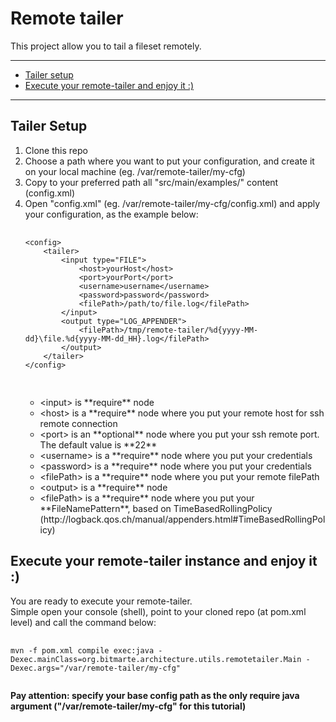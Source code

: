 # Remote tailer
This project allow you to tail a fileset remotely.<br/>

<hr/>
<ul>
	<li><a href="#tailer-setup">Tailer setup</a></li>
	<li><a href="#execute-your-remote-tailer-and-enjoy-it-">Execute your remote-tailer and enjoy it :)</a></li>
</ul>
<hr/>

## Tailer Setup
<ol>
	<li>Clone this repo</li>
	<li>Choose a path where you want to put your configuration, and create it on your local machine (eg. /var/remote-tailer/my-cfg)</li>
	<li>Copy to your preferred path all "src/main/examples/" content (config.xml)</li>
	<li>
		Open "config.xml" (eg. /var/remote-tailer/my-cfg/config.xml) and apply your configuration, as the example below:
		<pre>
			<code>
&lt;config&gt;
	&lt;tailer&gt;
		&lt;input type="FILE"&gt;
			&lt;host&gt;yourHost&lt;/host&gt;
			&lt;port&gt;yourPort&lt;/port&gt;
			&lt;username&gt;username&lt;/username&gt;
			&lt;password&gt;password&lt;/password&gt;
			&lt;filePath&gt;/path/to/file.log&lt;/filePath&gt;
		&lt;/input&gt;
		&lt;output type="LOG_APPENDER"&gt;
			&lt;filePath&gt;/tmp/remote-tailer/%d{yyyy-MM-dd}\file.%d{yyyy-MM-dd_HH}.log&lt;/filePath&gt;
		&lt;/output&gt;
	&lt;/tailer&gt;
&lt;/config&gt;
			</code>
		</pre>
		<ul>
			<li>&lt;input&gt; is **require** node</li>
			<li>&lt;host&gt; is a **require** node where you put your remote host for ssh remote connection</li>
			<li>&lt;port&gt; is an **optional** node where you put your ssh remote port. The default value is **22**</li>
			<li>&lt;username&gt; is a **require** node where you put your credentials</li>
			<li>&lt;password&gt; is a **require** node where you put your credentials</li>
			<li>&lt;filePath&gt; is a **require** node where you put your remote filePath</li>
			<li>&lt;output&gt; is a **require** node</li>
			<li>&lt;filePath&gt; is a **require** node where you put your **FileNamePattern**, based on TimeBasedRollingPolicy (http://logback.qos.ch/manual/appenders.html#TimeBasedRollingPolicy)</li>
		</ul>
	</li>
</ol>

## Execute your remote-tailer instance and enjoy it :)
You are ready to execute your remote-tailer.<br/>
Simple open your console (shell), point to your cloned repo (at pom.xml level) and call the command below:<br/>
<pre>
	<code>
mvn -f pom.xml compile exec:java -Dexec.mainClass=org.bitmarte.architecture.utils.remotetailer.Main -Dexec.args="/var/remote-tailer/my-cfg"
	</code>
</pre>
**Pay attention: specify your base config path as the only require java argument ("/var/remote-tailer/my-cfg" for this tutorial)**